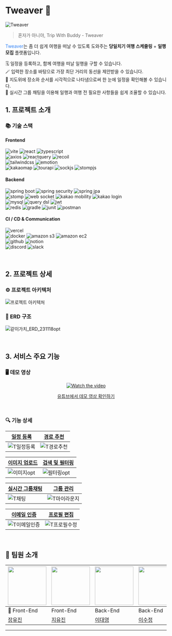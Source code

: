 # Tweaver 👋

![Tweaver](https://github.com/ValueWith/.github/assets/110911811/8bd764e2-5d85-4ff4-b7fb-3fdbee9216fa)

> 혼자가 아니야, Trip With Buddy - Tweaver

<span style='color: #3182f6'>Tweaver</span>는 좀 더 쉽게 여행을 떠날 수 있도록 도와주는 <b>당일치기 여행 스케줄링</b> + <b>일행 모집</b> 플랫폼입니다.
<br />

🗓 일정을 등록하고, 함께 여행을 떠날 일행을 구할 수 있습니다. <br />
🪄 입력한 장소를 바탕으로 가장 최단 거리의 동선을 제안받을 수 있습니다. <br />
👀 지도위에 장소와 순서를 시각적으로 나타냄으로써 한 눈에 일정을 확인해볼 수 있습니다. <br />
💬 실시간 그룹 채팅을 이용해 일행과 여행 전 필요한 사항들을 쉽게 조율할 수 있습니다. <br />

## 1. 프로젝트 소개

### 📚 기술 스택

#### Frontend

![vite](https://img.shields.io/badge/vite-646CFF?style=for-the-badge&logo=vite&logoColor=white)
![react](https://img.shields.io/badge/react-61DAFB?style=for-the-badge&logo=react&logoColor=white)
![typescript](https://img.shields.io/badge/typescript-3178C6?style=for-the-badge&logo=typescript&logoColor=white)
<br />
![axios](https://img.shields.io/badge/axios-5A29E4?style=for-the-badge&logo=axios&logoColor=white)
![reactquery](https://img.shields.io/badge/react%20query-FF4154?style=for-the-badge&logo=react%20query&logoColor=white)
![recoil](https://img.shields.io/badge/recoil-3578E5?style=for-the-badge&logo=recoil&logoColor=white)
<br />
![tailwindcss](https://img.shields.io/badge/tailwind%20css-06B6D4?style=for-the-badge&logo=tailwind%20css&logoColor=white)
![emotion](https://img.shields.io/badge/emotion-DA81F5?style=for-the-badge&logo=emotion&logoColor=white)
<br />
![kakaomap](https://img.shields.io/badge/kakao%20map-FFCD00?style=for-the-badge&logo=kakao&logoColor=black)
![tourapi](https://img.shields.io/badge/tour%20api-9F81F7?style=for-the-badge&logoColor=white)
![sockjs](https://img.shields.io/badge/sockjs-000000?style=for-the-badge&&logoColor=white)
![stompjs](https://img.shields.io/badge/stompjs-000000?style=for-the-badge&&logoColor=white)

#### Backend

![spring boot](https://img.shields.io/badge/spring%20boot-6DB33F?style=for-the-badge&logo=spring%20boot&logoColor=white)
![spring security](https://img.shields.io/badge/spring%20security-6DB33F?style=for-the-badge&logo=spring%20security&logoColor=white)
![spring jpa](https://img.shields.io/badge/spring%20jpa-6DB33F?style=for-the-badge&logo=spring%20jpa&logoColor=white)
<br />
![stomp](https://img.shields.io/badge/stomp-000000?style=for-the-badge&&logoColor=white)
![web socket](https://img.shields.io/badge/web%20socket-F56640?style=for-the-badge&&logoColor=white)
![kakao mobility](https://img.shields.io/badge/kakao%20mobility-FFCD00?style=for-the-badge&logo=kakao&logoColor=black)
![kakao login](https://img.shields.io/badge/kakao%20login-FFCD00?style=for-the-badge&logo=kakao&logoColor=black)
<br />
![mysql](https://img.shields.io/badge/mysql-4479A1?style=for-the-badge&logo=mysql&logoColor=white)
![query dsl](https://img.shields.io/badge/query%20dsl-007DB8?style=for-the-badge&logoColor=white)
![jwt](https://img.shields.io/badge/jwt-FE2E9A?style=for-the-badge&logoColor=white)
<br />
![redis](https://img.shields.io/badge/redis-DC382D?style=for-the-badge&logo=redis&logoColor=white)
![gradle](https://img.shields.io/badge/gradle-02303A?style=for-the-badge&logo=gradle&logoColor=white)
![junit](https://img.shields.io/badge/junit-25A162?style=for-the-badge&logo=junit5&logoColor=white)
![postman](https://img.shields.io/badge/postman-FF6C37?style=for-the-badge&logo=postman&logoColor=white)

#### CI / CD & Communication

![vercel](https://img.shields.io/badge/vercel-000000?style=for-the-badge&logo=vercel&logoColor=white)
<br />
![docker](https://img.shields.io/badge/docker-2496ED?style=for-the-badge&logo=docker&logoColor=white)
![amazon s3](https://img.shields.io/badge/amazon%20s3-569A31?style=for-the-badge&logo=amazon%20s3&logoColor=white)
![amazon ec2](https://img.shields.io/badge/amazon%20ec2-FF9900?style=for-the-badge&logo=amazon%20ec2&logoColor=white)
<br />
![github](https://img.shields.io/badge/github-181717?style=for-the-badge&logo=github&logoColor=white)
![notion](https://img.shields.io/badge/notion-000000?style=for-the-badge&logo=notion&logoColor=white)
<br />
![discord](https://img.shields.io/badge/discord-5865F2?style=for-the-badge&logo=discord&logoColor=white)
![slack](https://img.shields.io/badge/slack-4A154B?style=for-the-badge&logo=slack&logoColor=white)

<br/>

## 2. 프로젝트 상세

### ⚙️ 프로젝트 아키텍처

![프로젝트 아키텍처](https://github.com/ValueWith/.github/assets/110911811/1641cd3f-f64b-43cb-9aaf-5df980ae9b79)

### 💽 ERD 구조

![같이가치_ERD_231118opt](https://github.com/ValueWith/.github/assets/110911811/71da7073-afbe-4409-9f3d-6aecb0f924cf)

<br/>

## 3. 서비스 주요 기능

### 🖥 데모 영상

<div align="center">
  
[![Watch the video](https://github.com/ValueWith/.github/assets/110911811/9752e0db-1850-41f3-8684-8344c8f7b91e)](https://youtu.be/R8XHHhoppws?si=-b5_moPNr8ThwSjZ)

[유튜브에서 데모 영상 확인하기](https://youtu.be/R8XHHhoppws?si=-b5_moPNr8ThwSjZ)

</div>

<br/>

### 🔍 기능 상세

| [일정 등록](https://github.com/ValueWith/.github/blob/main/profile/detail/regist.md)                             | [경로 추천](https://github.com/ValueWith/.github/blob/main/profile/detail/route.md)                            |
| ---------------------------------------------------------------------------------------------------------------- | -------------------------------------------------------------------------------------------------------------- |
| ![T일정등록](https://github.com/ValueWith/.github/assets/110911811/7674c389-71f8-4691-9fdc-9c8d17fe34b7) | ![T경로추천](https://github.com/ValueWith/.github/assets/110911811/81bba19c-acbb-4acc-8dce-72f677b6ac79) |

| [이미지 업로드](https://github.com/ValueWith/.github/blob/main/profile/detail/upload.md)                                                                                               | [검색 및 필터링](https://github.com/ValueWith/.github/blob/main/profile/detail/filter.md)                                                                                                |
| ----------------------------------------------------------------------------------------------------------- | ------------------------------------------------------------------------------------------------------------- |
| ![이미지opt](https://github.com/ValueWith/.github/assets/110911811/674c33a3-ab73-4594-9417-59dd96f2535f) | ![필터링opt](https://github.com/ValueWith/.github/assets/110911811/024b33ab-11e1-4ce2-9763-2d9a35ae4f90) |

| [실시간 그룹채팅](https://github.com/ValueWith/.github/blob/main/profile/detail/chatting.md)                                                                                         | [그룹 관리](https://github.com/ValueWith/.github/blob/main/profile/detail/manage.md)                                                                                                        |
| ------------------------------------------------------------------------------------------------------- | ---------------------------------------------------------------------------------------------------------------- |
| ![T채팅](https://github.com/ValueWith/.github/assets/110911811/6708e930-f74a-4f2d-97f7-ef7491c8ca94) | ![T마이라운지](https://github.com/ValueWith/.github/assets/110911811/eedad450-05e6-4b23-a087-7d491d07dc84) |

| [이메일 인증](https://github.com/ValueWith/.github/blob/main/profile/detail/email.md)                                                                                                        | [프로필 편집](https://github.com/ValueWith/.github/blob/main/profile/detail/profile.md)                           |
| ------------------------------------------------------------------------------------------------------------------ | ----------------------------------------------------------------------------------------------------------------- |
| ![T이메일인증](https://github.com/ValueWith/.github/assets/110911811/4369bb2d-58ba-4f56-82d5-e73f4be80066) | ![T프로필수정](https://github.com/ValueWith/.github/assets/110911811/0452ed15-7fb2-4bb6-98c9-0b35fe7502c4) |

<br/>

## 🤝 팀원 소개 

| <img src="https://avatars.githubusercontent.com/u/110911811?v=4" width="120" height="120"> | <img src="https://avatars.githubusercontent.com/u/59556524?v=4" width="120" height="120"> | <img src="https://avatars.githubusercontent.com/u/51254234?v=4" width="120" height="120"> | <img src="https://avatars.githubusercontent.com/u/59077581?v=4" width="120" height="120"> | <img src="https://avatars.githubusercontent.com/u/95316662?v=4" width="120" height="120"> |
| ----------------------------------------------------------------------------------------------- | --------------------------------------------------------------------------------------------- | ---------------------------------------------------------------------------------------------- | ---------------------------------------------------------------------------------------------- | ---------------------------------------------------------------------------------------------- |
| 👑 Front-End                                                                                    | Front-End                                                                                     | Back-End                                                                                       | Back-End                                                                                       | Back-End                                                                                       |
| [장유진](https://github.com/geniee1220)                                                         | [지유진](https://github.com/YujinJI)                                                          | [이대영](https://github.com/eod940)                                                            | [이수정](https://github.com/dodunge)                                                           | [박우진](https://github.com/wooooozin)                                                         |

---

